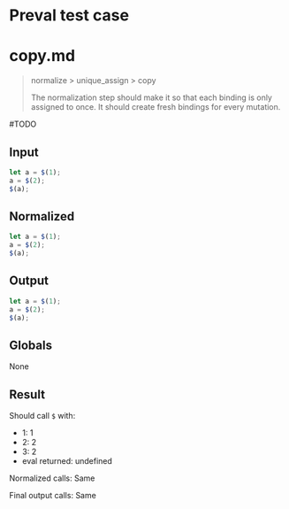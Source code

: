 # Preval test case

# copy.md

> normalize > unique_assign > copy
>
> The normalization step should make it so that each binding is only assigned to once. It should create fresh bindings for every mutation.

#TODO

## Input

`````js filename=intro
let a = $(1);
a = $(2);
$(a);
`````

## Normalized

`````js filename=intro
let a = $(1);
a = $(2);
$(a);
`````

## Output

`````js filename=intro
let a = $(1);
a = $(2);
$(a);
`````

## Globals

None

## Result

Should call `$` with:
 - 1: 1
 - 2: 2
 - 3: 2
 - eval returned: undefined

Normalized calls: Same

Final output calls: Same
